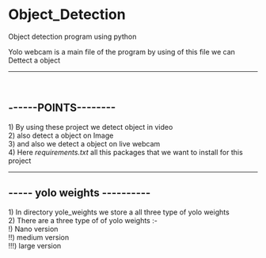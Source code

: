 # Object_Detection
Object detection program using python
<br>
<p>Yolo webcam is a main file of the program by using of this file we can Dettect a object </p>
<hr>
<br>
<h2> ------POINTS--------</h3>
1) By using these project we detect object in video <br>
2) also detect a object on Image<br>
3) and also we detect a object on live webcam<br>
4) Here <i>requirements.txt</i> all this packages that we want to install for this project
<hr>
<h2>----- yolo weights ----------</h2>
1) In directory yole_weights we store a all three type of yolo weights<br>
2) There are a three type of of yolo weights :-<br>
!) Nano version<br>
!!) medium version<br>
!!!) large version
